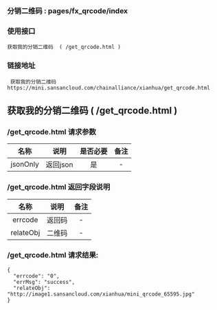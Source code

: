 ### 分销二维码 :   pages/fx_qrcode/index

### 使用接口

    获取我的分销二维码  ( /get_qrcode.html )

### 链接地址

     获取我的分销二维码 https://mini.sansancloud.com/chainalliance/xianhua/get_qrcode.html

##  获取我的分销二维码  ( /get_qrcode.html )
###  /get_qrcode.html  请求参数

|名称|说明|是否必要|备注
|:---:|:---:|:---:|:---:|
|jsonOnly|返回json|是|-

### /get_qrcode.html   返回字段说明

|名称|说明|备注
|:---:|:---:|:---:|
|errcode|返回码|-
|relateObj|二维码|-

### /get_qrcode.html  请求结果:

    {
      "errcode": "0",
      "errMsg": "success",
      "relateObj": "http://image1.sansancloud.com/xianhua/mini_qrcode_65595.jpg"
    }